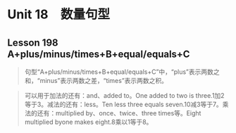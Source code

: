 ﻿ # Unit 18　数量句型
 ## Lesson 198　A+plus/minus/times+B+equal/equals+C
 
> 句型“A+plus/minus/times+B+equal/equals+C”中，“plus”表示两数之和，“minus”表示两数之差，“times”表示两数之积。

> 可以用于加法的还有：and、added to。One added to two is three.1加2等于3。减法的还有：less。Ten less three equals seven.10减3等于7。乘法的还有：multiplied by、once、twice、three times等。Eight multiplied byone makes eight.8乘以1等于8。


 